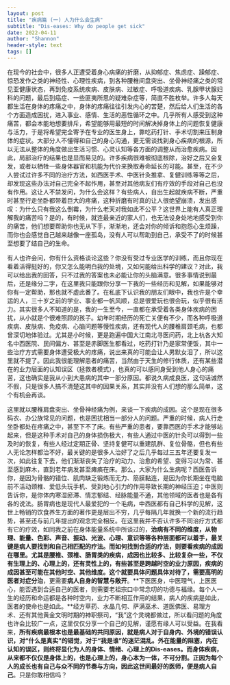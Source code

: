 ```yaml
---
layout: post
title: "疾病篇 (一) 人为什么会生病"
subtitle: "Dis-eases: Why do people get sick"
date: 2022-04-11
author: "Shannon"
header-style: text
tags: []
---
```


在现今的社会中，很多人正遭受着身心病痛的折磨，从抑郁症、焦虑症、躁郁症、惊恐发作之类的神经性、心理性疾病，到各种腰椎间盘突出、坐骨神经痛之类的常见亚健康状态，再到免疫系统疾病、皮肤病、过敏症、呼吸道疾病、乳腺甲状腺妇科的问题，最后到癌症、一些匪夷所思的疑难杂症等，简直不胜枚举。许多人每天都生活在身体的疼痛之中，身体的疼痛往往引发内心的苦楚，然后给人们生活的各个方面造成困扰，进入事业、感情、生活的恶性循环之中。几乎所有人感受到这种痛苦，都会本能地想要排斥，希望能够用最短的时间解决掉身体上的问题恢复健康与活力，于是将希望完全寄予在专业的医生身上，靠吃药打针、手术切割来压制身体的症状。大部分人不懂得和自己的身心沟通，更无需谈找到身心疾病的根源，所以无法从整体的角度做出生活习惯、心灵认知等各方面的调整从而治愈疾病。因此，局部治疗的结果也是显而易见的。许多疾病很难被彻底根除，治好之后又会复发，或者以牺牲一些身体器官和机能为代价来换取寿命延长的可能。甚至，在不少人尝试过许多不同的治疗方法，如西医手术、中医针灸推拿、复健训练等等之后，却发现这些办法对自己完全不起作用，甚至对其他病友们有疗效的手段对自己也没有作用。这让人不禁发问，为什么会这样？有些病人，自出生起就疾病不断，严重时甚至行走坐卧都带着巨大的疼痛，这种折磨有时真的让人很绝望崩溃，发出感叹：为什么只有我这么倒霉，为什么老天对我如此不公平？这世界上能有人真正理解我的痛苦吗？是的，有时候，就连最亲近的家人们，也无法设身处地地感受到你的痛苦，他们想要帮助你也无从下手，渐渐地，还会对你的倾诉和抱怨心生烦躁，而你也会感觉自己越来越像一座孤岛，没有人可以帮助到自己，承受不了的时候甚至想要了结自己的生命。

有人也许会问，你有什么资格谈论这些？你没有受过专业医学的训练，而且你现在看着活得挺好的，你又怎么能明白我的处境，又如何能给出科学的建议？对此，我可以给出我的回答，只不过我的答案也未必能让你的头脑满意。很多事情说到最后，还是缘分二字，在这里我只能跟你分享一下我的一些经历和见解，如果能够对你有一定帮助，那也就不虚此番了。在私底下认识我的朋友们眼中，我也许是个幸运的人，三十岁之前的学业、事业都一帆风顺，总是很爱玩也很会玩，似乎很有活力。其实很多人不知道的是，我的一生至今，一直都在承受着各类身体疾病的困扰，从小就是个很难照顾的孩子。幼年时期经历的死亡关便有不少，而各种呼吸道疾病、皮肤病、免疫病、心脑问题等慢性疾病，还有现代人的腰椎肩颈毛病，也都曾深切地体验过。尤其是小时候，更是跑遍中国大江南北寻医问药，北上杭各大知名中西医院、民间偏方、甚至是赤脚医生都看过，吃药打针乃是家常便饭，其中一些治疗方式需要身体遭受极大的疼痛，说出来真的可能会让人男默女泪了，所以这里就不提了。因此我很能理解患者的痛苦，当然由于天生的修行体质，还有某些潜在的业力层面的认知误区（拯救者模式），也真的可以感同身受到他人身心的痛苦，这也确实是我从小到大患病的其中一部分原因。都说久病成良医，这句话诚然不假，只是很多人搞不清楚这其中的因果关系，其实并没有人们想的那么简单，这个有机会再谈。

这里就以腰椎肩盘突出、坐骨神经痛为例，来谈一下疾病的成因。这个是现在很多码农、办公族常见的问题，也是困扰相当一部分人的问题。严重的时候，病人行走坐卧都处在疼痛之中，甚至下不了床。有些严重的患者，要靠西医的手术才能够站起来，但是这种手术对自己的身体损伤极大，有些人通过中医的针灸可以得到一些及时的恢复，有些人经过定期正骨、坚持复健可以重建肌群、复位骨骼，但也有些人无论怎样都治不好，最关键的是很多人治好了之后几乎每过三五年还要复发一次，如此往复下去，他们渐渐丧失了治疗的动力、治愈的希望、变得习以为常、甚至感到麻木，直到老年病发甚至瘫痪在床。那么，大家为什么生病呢？西医告诉你，是因为骨骼的错位、肌肉缺乏锻炼而无力、筋膜黏连，是因为你长期坐在电脑前不活动颈椎、爱低头玩手机、受到地心引力的作用导致长期的神经压迫；中医则告诉你，是你体内寒湿瘀滞、情志郁结、经脉能量不通，其他领域的医者也是各有各的说法。肠胃病也是现代人最爱犯的一个毛病，中西医都有自己科学的见解，这世上畅销的饮食养生方面的著作更是层出不穷，几乎每隔几年就换一个新的流行趋势，甚至还与前几年提出的观念完全相反。在这里我并不否认许多不同治疗方式都有它的疗效，如同我之前在身体能量系统中所谈过的，**治病有不同的维度，从物理、能量、色彩、声音、振动、光波、心理、意识等等各种层面都可以着手，最关键是病人要找到和自己相匹配的疗法。而如何找到合适的疗法，则要看疾病的成因在哪里。**尤其是腰椎、颈椎、肠胃类的疾病，**成因也比较多、比较复杂一些，不仅有生理上的、心理上的，还有灵性上的，有些甚至是跨越时空的业力原因，疾病的成因甚至可能在其他时空、其他维度**。这个就要具体问题具体对待了，需要**高明的医者对症分治**，更需要**病人自身的智慧与敞开**。**下医医身，中医理气，上医医心，能否遇到合适自己的医者，则需要老祖宗口中常念叨的功德与福缘。每个人一生的经历和命运都是各种时空内，业力不断相互作用的结果，病人的疾病是如此，医者的使命也是如此。**经方草药、水晶几何、萨满巫术、道医佛医、易理方术、还有其他黄金文明时期的神职祭司，“我”这个灵魂都做过，所以看问题的角度也许会比较广一点，这里仅仅分享一个自己的见解，谨愿有缘人可以受益。在我看来，**所有疾病最根本也是最基础的共同原因，就是病人对于自身内、外境的错误认识，对“什么是真实”的错觉，对于“我是谁”的迷茫混乱。外在能量的阻塞，内在认知的误区，则终将显化为人的身体、情绪、心理上的Dis-eases。**而身体疾病，从来都不仅仅是身体上的，也是心理上的，**身心本为一体，不可分割**。正因为每个人的成长也有自己与众不同的节奏与方向，因此**这世间最好的医师，便是病人自己**。只是你敢相信吗？
